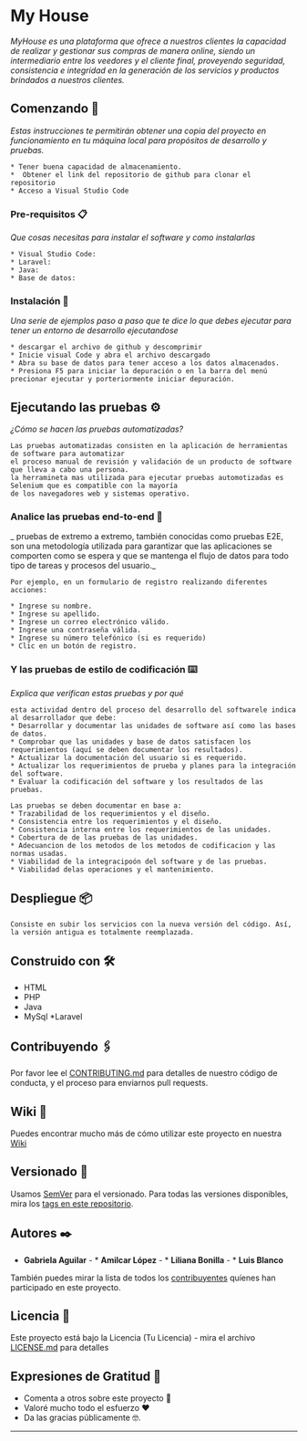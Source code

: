 # My House

_MyHouse es una plataforma que ofrece a nuestros clientes la capacidad de realizar y gestionar sus compras de manera online, siendo un intermediario entre los veedores y el cliente final, proveyendo seguridad, consistencia e integridad en la generación de los servicios y productos brindados a nuestros clientes._

## Comenzando 🚀

_Estas instrucciones te permitirán obtener una copia del proyecto en funcionamiento en tu máquina local para propósitos de desarrollo y pruebas._

``` 
* Tener buena capacidad de almacenamiento.
*  Obtener el link del repositorio de github para clonar el repositorio
* Acceso a Visual Studio Code 
```


### Pre-requisitos 📋

_Que cosas necesitas para instalar el software y como instalarlas_

```
* Visual Studio Code:
* Laravel:
* Java:
* Base de datos: 
```

### Instalación 🔧

_Una serie de ejemplos paso a paso que te dice lo que debes ejecutar para tener un entorno de desarrollo ejecutandose_


```
* descargar el archivo de github y descomprimir
* Inicie visual Code y abra el archivo descargado
* Abra su base de datos para tener acceso a los datos almacenados.
* Presiona F5 para iniciar la depuración o en la barra del menú precionar ejecutar y porteriormente iniciar depuración.

```

## Ejecutando las pruebas ⚙️

_¿Cómo se hacen las pruebas automatizadas?_

```
Las pruebas automatizadas consisten en la aplicación de herramientas de software para automatizar
el proceso manual de revisión y validación de un producto de software que lleva a cabo una persona.
la herramineta mas utilizada para ejecutar pruebas automotizadas es Selenium que es compatible con la mayoría 
de los navegadores web y sistemas operativo.
```


### Analice las pruebas end-to-end 🔩

_ pruebas de extremo a extremo, también conocidas como pruebas E2E, son una metodología utilizada para garantizar que las aplicaciones se comporten como se espera y que se mantenga el flujo de datos para todo tipo de tareas y procesos del usuario._

```
Por ejemplo, en un formulario de registro realizando diferentes acciones: 

* Ingrese su nombre.
* Ingrese su apellido.
* Ingrese un correo electrónico válido.
* Ingrese una contraseña válida.
* Ingrese su número telefónico (si es requerido)
* Clic en un botón de registro.
```

### Y las pruebas de estilo de codificación ⌨️

_Explica que verifican estas pruebas y por qué_

```
esta actividad dentro del proceso del desarrollo del softwarele indica al desarrollador que debe:
* Desarrollar y documentar las unidades de software así como las bases de datos.
* Comprobar que las unidades y base de datos satisfacen los requerimientos (aquí se deben documentar los resultados).
* Actualizar la documentación del usuario si es requerido.
* Actualizar los requerimientos de prueba y planes para la integración del software.
* Evaluar la codificación del software y los resultados de las pruebas.

Las pruebas se deben documentar en base a:
* Trazabilidad de los requerimientos y el diseño.
* Consistencia entre los requerimientos y el diseño.
* Consistencia interna entre los requerimientos de las unidades. 
* Cobertura de de las pruebas de las unidades.
* Adecuancion de los metodos de los metodos de codificacion y las normas usadas.
* Viabilidad de la integracipoón del software y de las pruebas.
* Viabilidad delas operaciones y el mantenimiento.
```

## Despliegue 📦

```
Consiste en subir los servicios con la nueva versión del código. Así, la versión antigua es totalmente reemplazada.
```

## Construido con 🛠️

* HTML
* PHP
* Java
* MySql
*Laravel


## Contribuyendo 🖇️

Por favor lee el [CONTRIBUTING.md](https://gist.github.com/villanuevand/xxxxxx) para detalles de nuestro código de conducta, y el proceso para enviarnos pull requests.

## Wiki 📖

Puedes encontrar mucho más de cómo utilizar este proyecto en nuestra [Wiki](https://github.com/tu/proyecto/wiki)

## Versionado 📌

Usamos [SemVer](http://semver.org/) para el versionado. Para todas las versiones disponibles, mira los [tags en este repositorio](https://github.com/tu/proyecto/tags).

## Autores ✒️

* **Gabriela Aguilar** - * **Amilcar López** -  * **Liliana Bonilla** -  * **Luis Blanco**

También puedes mirar la lista de todos los [contribuyentes](https://github.com/your/project/contributors) quíenes han participado en este proyecto. 

## Licencia 📄

Este proyecto está bajo la Licencia (Tu Licencia) - mira el archivo [LICENSE.md](LICENSE.md) para detalles

## Expresiones de Gratitud 🎁

* Comenta a otros sobre este proyecto 📢
* Valoré mucho todo el esfuerzo ❤️
* Da las gracias públicamente 🤓.


---

